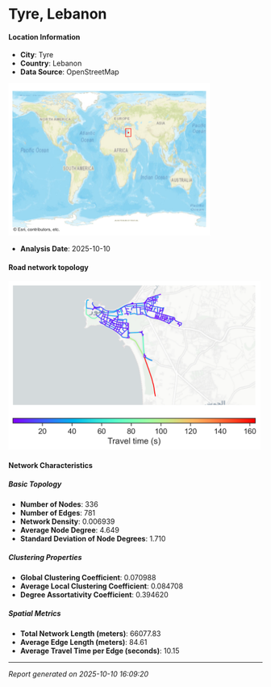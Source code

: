 # Tyre, Lebanon

#### Location Information

- **City**: Tyre
- **Country**: Lebanon
- **Data Source**: OpenStreetMap
<img src="Tyre_location.png" alt="Tyre Location Map" width="400" />

- **Analysis Date**: 2025-10-10

#### Road network topology

<img src="Tyre_network_map.png" alt="Tyre Road Network Map" width="500"/>

#### Network Characteristics

##### Basic Topology

- **Number of Nodes**: 336
- **Number of Edges**: 781
- **Network Density**: 0.006939
- **Average Node Degree**: 4.649
- **Standard Deviation of Node Degrees**: 1.710

##### Clustering Properties

- **Global Clustering Coefficient**: 0.070988
- **Average Local Clustering Coefficient**: 0.084708
- **Degree Assortativity Coefficient**: 0.394620

##### Spatial Metrics

- **Total Network Length (meters)**: 66077.83
- **Average Edge Length (meters)**: 84.61
- **Average Travel Time per Edge (seconds)**: 10.15

---
*Report generated on 2025-10-10 16:09:20*
